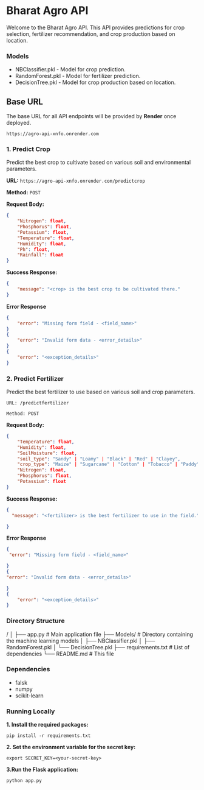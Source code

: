 # Bharat Agro API

Welcome to the Bharat Agro API. This API provides predictions for crop selection, fertilizer recommendation, and crop production based on location. 

### Models
- NBClassifier.pkl - Model for crop prediction.
- RandomForest.pkl - Model for fertilizer prediction.
- DecisionTree.pkl - Model for crop production based on location.


## Base URL

The base URL for all API endpoints will be provided by **Render** once deployed.
```
https://agro-api-xnfo.onrender.com
```
### 1. Predict Crop

Predict the best crop to cultivate based on various soil and environmental parameters.

**URL:** `https://agro-api-xnfo.onrender.com/predictcrop`

**Method:** `POST`

**Request Body:**

```json
{
    "Nitrogen": float,
    "Phosphorus": float,
    "Potassium": float,
    "Temperature": float,
    "Humidity": float,
    "Ph": float,
    "Rainfall": float
}
```
**Success Response:**
```json
{
    "message": "<crop> is the best crop to be cultivated there."
}

```
**Error Response**
```json
{
    "error": "Missing form field - <field_name>"
}
{
    "error": "Invalid form data - <error_details>"
}
{
    "error": "<exception_details>"
}
```
### 2. Predict Fertilizer
Predict the best fertilizer to use based on various soil and crop parameters.

```
URL: /predictfertilizer

Method: POST
```
**Request Body:**
```json
{
    "Temperature": float,
    "Humidity": float,
    "SoilMoisture": float,
    "soil_type": "Sandy" | "Loamy" | "Black" | "Red" | "Clayey",
    "crop_type": "Maize" | "Sugarcane" | "Cotton" | "Tobacco" | "Paddy" | "Barley" | "Wheat" | "Millets" | "Oil seeds" | "Pulses" | "Ground Nuts",
    "Nitrogen": float,
    "Phosphorus": float,
    "Potassium": float
}
```
**Success Response:**
```json
{
  "message": "<fertilizer> is the best fertilizer to use in the field."

}
```
**Error Response**
```json
{
 "error": "Missing form field - <field_name>"

}
{
"error": "Invalid form data - <error_details>"

}
{
    "error": "<exception_details>"
}
```

### Directory Structure
<Agro-api>/
│
├── app.py             # Main application file
├── Models/            # Directory containing the machine learning models
│   ├── NBClassifier.pkl
│   ├── RandomForest.pkl
│   └── DecisionTree.pkl
├── requirements.txt   # List of dependencies
└── README.md          # This file


### Dependencies
- falsk 
- numpy 
- scikit-learn 

### Running Locally
**1. Install the required packages:**
```
pip install -r requirements.txt

```
**2. Set the environment variable for the secret key:**
```
export SECRET_KEY=<your-secret-key>

```
**3.Run the Flask application:** 
```
python app.py

```








